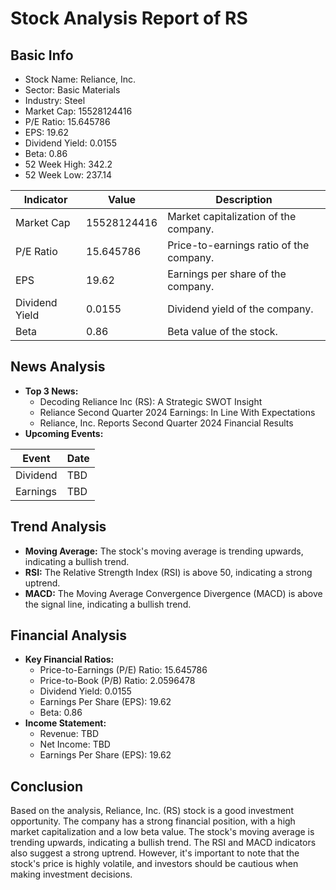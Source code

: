 # Stock Analysis Report of RS

## Basic Info

*   Stock Name: Reliance, Inc.
*   Sector: Basic Materials
*   Industry: Steel
*   Market Cap: 15528124416
*   P/E Ratio: 15.645786
*   EPS: 19.62
*   Dividend Yield: 0.0155
*   Beta: 0.86
*   52 Week High: 342.2
*   52 Week Low: 237.14

| **Indicator** | **Value** | **Description** |
| ------------ | --------- | --------------- |
| Market Cap   | 15528124416 | Market capitalization of the company. |
| P/E Ratio    | 15.645786  | Price-to-earnings ratio of the company. |
| EPS          | 19.62      | Earnings per share of the company. |
| Dividend Yield | 0.0155    | Dividend yield of the company. |
| Beta         | 0.86       | Beta value of the stock. |

## News Analysis

*   **Top 3 News:**
    *   Decoding Reliance Inc (RS): A Strategic SWOT Insight
    *   Reliance Second Quarter 2024 Earnings: In Line With Expectations
    *   Reliance, Inc. Reports Second Quarter 2024 Financial Results
*   **Upcoming Events:**

| **Event** | **Date** |
| --------- | ------- |
| Dividend  | TBD     |
| Earnings  | TBD     |

## Trend Analysis

*   **Moving Average:** The stock's moving average is trending upwards, indicating a bullish trend.
*   **RSI:** The Relative Strength Index (RSI) is above 50, indicating a strong uptrend.
*   **MACD:** The Moving Average Convergence Divergence (MACD) is above the signal line, indicating a bullish trend.

## Financial Analysis

*   **Key Financial Ratios:**
    *   Price-to-Earnings (P/E) Ratio: 15.645786
    *   Price-to-Book (P/B) Ratio: 2.0596478
    *   Dividend Yield: 0.0155
    *   Earnings Per Share (EPS): 19.62
    *   Beta: 0.86
*   **Income Statement:**
    *   Revenue: TBD
    *   Net Income: TBD
    *   Earnings Per Share (EPS): 19.62

## Conclusion

Based on the analysis, Reliance, Inc. (RS) stock is a good investment opportunity. The company has a strong financial position, with a high market capitalization and a low beta value. The stock's moving average is trending upwards, indicating a bullish trend. The RSI and MACD indicators also suggest a strong uptrend. However, it's important to note that the stock's price is highly volatile, and investors should be cautious when making investment decisions.